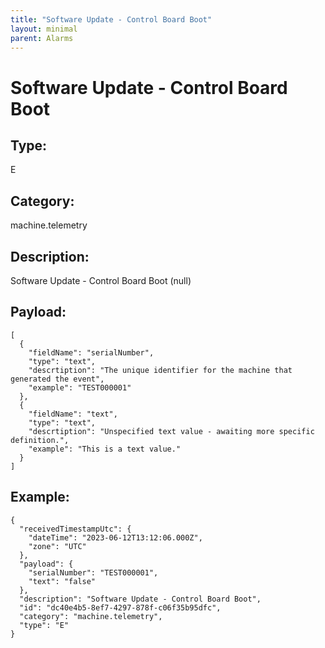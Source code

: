 ```yaml
---
title: "Software Update - Control Board Boot"
layout: minimal
parent: Alarms
---
```


# Software Update - Control Board Boot

## Type:

E

## Category:

machine.telemetry

## Description: 

Software Update - Control Board Boot (null)

## Payload:

```
[
  {
    "fieldName": "serialNumber",
    "type": "text",
    "descrtiption": "The unique identifier for the machine that generated the event",
    "example": "TEST000001"
  },
  {
    "fieldName": "text",
    "type": "text",
    "descrtiption": "Unspecified text value - awaiting more specific definition.",
    "example": "This is a text value."
  }
]
```

## Example:

```
{
  "receivedTimestampUtc": {
    "dateTime": "2023-06-12T13:12:06.000Z",
    "zone": "UTC"
  },
  "payload": {
    "serialNumber": "TEST000001",
    "text": "false"
  },
  "description": "Software Update - Control Board Boot",
  "id": "dc40e4b5-8ef7-4297-878f-c06f35b95dfc",
  "category": "machine.telemetry",
  "type": "E"
}
```
